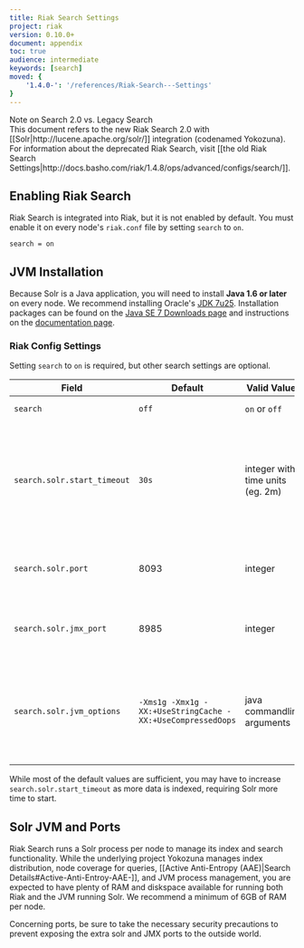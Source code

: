 ```yaml
---
title: Riak Search Settings
project: riak
version: 0.10.0+
document: appendix
toc: true
audience: intermediate
keywords: [search]
moved: {
    '1.4.0-': '/references/Riak-Search---Settings'
}
---
```


<div class="note">
<div class="title">Note on Search 2.0 vs. Legacy Search</div>
This document refers to the new Riak Search 2.0 with
[[Solr|http://lucene.apache.org/solr/]] integration (codenamed
Yokozuna). For information about the deprecated Riak Search, visit [[the
old Riak Search
Settings|http://docs.basho.com/riak/1.4.8/ops/advanced/configs/search/]].
</div>

## Enabling Riak Search

Riak Search is integrated into Riak, but it is not enabled by default.
You must enable it on every node's `riak.conf` file by setting `search`
to `on`.

```riakconf
search = on
```

## JVM Installation

Because Solr is a Java application, you will need to install **Java 1.6
or later** on every node. We recommend installing Oracle's [JDK
7u25](http://www.oracle.com/technetwork/java/javase/7u25-relnotes-1955741.html).
Installation packages can be found on the [Java SE 7 Downloads
page](http://www.oracle.com/technetwork/java/javase/downloads/java-archive-downloads-javase7-521261.html#jre-7u25-oth-JPR)
and instructions on the [documentation
page](http://www.oracle.com/technetwork/java/javase/documentation/index.html).

### Riak Config Settings

Setting `search` to `on` is required, but other search settings are
optional.

Field  | Default | Valid Values | Description
-------|---------|--------------|-----
`search` | `off` | `on` or `off`| Enable or disable Search
`search.solr.start_timeout` | `30s` | integer with time units (eg. 2m) | How long Riak will wait for Solr to start, attempts twice beore shutdown. Values lower than 1s will be rounded up to 1s
`search.solr.port` | 8093 | integer | The port number which Solr binds to, binds on every interface
`search.solr.jmx_port` | 8985 | integer | The port number which Solr JMX binds to, binds on every interface
`search.solr.jvm_options` | `-Xms1g -Xmx1g -XX:+UseStringCache -XX:+UseCompressedOops` | java commandline arguments | The options to pass to the Solr JVM.  Non-standard options, e.g. `-XX`, may not be portable across JVM implementations

While most of the default values are sufficient, you may have to
increase `search.solr.start_timeout` as more data is indexed, requiring
Solr more time to start.

## Solr JVM and Ports

Riak Search runs a Solr process per node to manage its index and search
functionality. While the underlying project Yokozuna manages index
distribution, node coverage for queries, [[Active Anti-Entropy
(AAE)|Search Details#Active-Anti-Entroy-AAE-]], and JVM process
management, you are expected to have plenty of RAM and diskspace
available for running both Riak and the JVM running Solr. We recommend a
minimum of 6GB of RAM per node.

Concerning ports, be sure to take the necessary security precautions to
prevent exposing the extra solr and JMX ports to the outside world.
